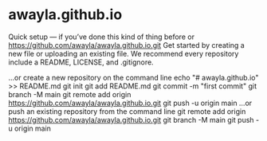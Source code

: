 # awayla.github.io

Quick setup — if you’ve done this kind of thing before
or	
https://github.com/awayla/awayla.github.io.git
Get started by creating a new file or uploading an existing file. We recommend every repository include a README, LICENSE, and .gitignore.

…or create a new repository on the command line
echo "# awayla.github.io" >> README.md
git init
git add README.md
git commit -m "first commit"
git branch -M main
git remote add origin https://github.com/awayla/awayla.github.io.git
git push -u origin main
…or push an existing repository from the command line
git remote add origin https://github.com/awayla/awayla.github.io.git
git branch -M main
git push -u origin main
